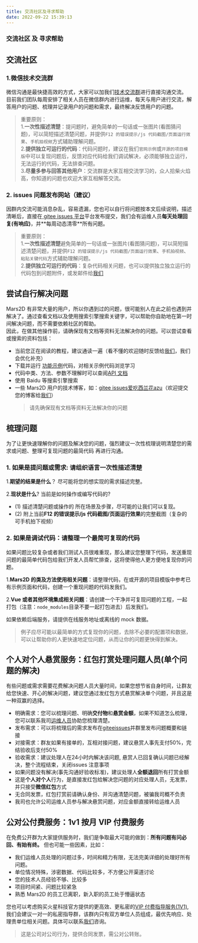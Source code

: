 ```yaml
---
title: 交流社区及寻求帮助
date: 2022-09-22 15:39:13
---
```


<h3> 交流社区 及 寻求帮助 </h3>

## 交流社区
### 1.微信技术交流群

微信沟通是最快捷高效的方式，大家可以加我们[技术交流群](http://mars2d.cn/community.html)进行直接沟通交流。<br/>
目前我们团队每周安排了相关人员在微信群内进行运维，每天与用户进行交流，解答用户的问题、梳理并记录用户的问题和需求，最终解决反馈用户的问题。

> 重要原则：<br /> 1.**一次性描述清楚**：提问题时，避免简单的一句话或一张图片(看图猜问题)，可以简短描述清楚问题，并提供`F12 的错误提示/js 代码截图/页面运行效果`、`手机拍视频`方式辅助理解问题。 <br />
2.**提供独立可运行的代码**：代码问题时，建议在我们`官网示例`或`开源的项目模版`中可以复现问题后，反馈对应代码给我们调试解决，必须能够独立运行，无法运行的代码，无法排查问题。 <br />
3.**尽量多参与回答其他用户**：交流群是大家互相交流学习的，众人拾柴火焰高，你知道的问题也欢迎大家互相解答交流。

### 2. issues 问题发布网站（建议）
因群内交流可能消息杂乱，容易遗漏，您也可以自行将问题按本文后续说明，描述清晰后，直接在[ gitee issues 平台]()平台发布提交，我们会有运维人员**每天处理回复(有响应)**，并**每周动态清零\*\*所有问题。

> 重要原则：<br /> 1.**一次性描述清楚**避免简单的一句话或一张图片(看图猜问题)，可以简短描述清楚问题，并提供`F12 的错误提示/js 代码截图/页面运行效果`、`手机拍视频`、`粘贴关键代码`方式辅助理解问题。<br />
 2.**提供独立可运行的代码**：复杂代码相关问题，也可以提供独立独立运行的代码包到问题附件，或发邮件给[我们](http://mars2d.cn/contact.html)

## 尝试自行解决问题

Mars2D 有非常大量的用户，所以你遇到过的问题，很可能别人在此之前也遇到并解决了。通过查看文档以及使用搜索引擎搜索关键字，可以帮助你自助地在第一时间解决问题，而不需要依赖社区的帮助。<br />
因此，在做其他操作前，请确保现有文档等资料无法解决你的问题。可以尝试查看或搜索的资料包括：

- 当前您正在阅读的教程，建议通读一遍（看不懂的欢迎随时反馈给[我们](http://mars2d.cn/contact.html)，我们会优化补充）
- 下载并运行 [功能示例]()代码，对相关示例代码浏览学习
- 代码中类、方法、参数不理解时可以查阅[API 文档](http://mars2d.cn/api/Map.html)
- 使用 Baidu 等搜索引擎搜索
- 一些 Mars2D 用户的技术博客，如：[gitee issues](https://gitee.com/marsgis/mars2d/issues?state=all)[爱吃西兰花](https://www.yuque.com/yizhangxiatian/wl3uib)[azu](https://www.yuque.com/junjie-bsy9h/wqqpk5)（欢迎提交您的博客给[我们](http://mars2d.cn/contact.html)）
  > 请先确保现有文档等资料无法解决你的问题

## 梳理问题

为了让更快速理解你的问题及解决您的问题，强烈建议一次性梳理说明清楚您的需求或问题、整理可复现问题的最简代码 再进行沟通。

### 1. 如果是提问题或需求: 请组织语言一次性描述清楚

1.**期望的结果是什么**？ 尽可能将您的想实现的需求描述完整。

2.**现状是什么**? 当前是如何操作或编写代码的?

- (1) 描述清楚问题或操作的 所在场景及步骤，尽可能的让我们可以复现。
- (2) 附上当前**F12 的错误提示/js 代码截图/页面运行效果**的完整截图（复杂的可手机拍下视频）

### 2. 如果是调试代码：请整理一个最简可复现的代码

如果问题比较复杂或者我们测试人员很难重现，那么建议您整理下代码，发送重现问题的最简单代码包给我们开发人员帮忙排查，这将使得他人更方便地复现你的问题。

1.**Mars2D 的类及方法使用相关问题**：请整理代码，在或开源的项目模版中参考已有示例页面和代码，创建一个重现问题的代码发我们。

2.**Vue 或者其他环境集成相关问题**：请创建一个干净并可复现问题的工程，一起打包（注意：`node_modules`目录不要一起打包进去）后发我们。

如果依赖后端服务，请提供在线服务地址或离线的 mock 数据。

> 例子应尽可能以最简单的方式复现你的问题，去除不必要的配置项和数据，可以让帮助你的人更快速地定位问题，从而让你的问题更快得到解决。

## 个人对个人悬赏服务：红包打赏处理问题人员(单个问题的解决)

有些问题或需求需要花费解决问题人员大量时间，如果您想节省自身时间，让群友给您快速、开心的解决问题，建议您通过发红包方式悬赏解决单个问题，并且这是一种双赢的选择。

 - 明确需求：您可以梳理问题、明确**交付物**和**悬赏金额**，如果不知道怎么梳理，您可以联系我司[运维人员](http://marsgis.cn/img/weixin/kefu.png)协助您梳理清楚。
 - 发布需求：可以将梳理后的需求发布在[giteeissues](http://mars2d.cn/doc.html#start/help)并群里发布问题概要和链接
 - 对接需求：群友如果有接单的，互相对接问题，建议悬赏人事先支付50%，完结验收后支付50%
 - 验收需求：建议处理人在24小时内解决该问题, 悬赏人已回复确认问题已经解决，整个流程结束，关闭issues
注意事项
 - 如果问题没有解决(事先沟通好验收标准)，建议处理人**全额退回**所有打赏金额
 - 这是**个人对个人**行为，是直接发红包给解决您问题的对应处理人员，无发票，并只接受**微信红包**方式
 - 无合同发票，红包打赏前请确认身份、并沟通清楚问题，被骗我司概不负责
 - 我司也允许公司运维人员参与解决悬赏问题，对应金额直接转给运维人员

## 公对公付费服务：1v1 按月 VIP 付费服务

在免费公开群为大家提供服务时，我们是争取最大可能的做到：**所有问题有问必回、有始有终。**
但也可能一些因素，比如：<br />

- 我们运维人员处理的问题过多，时间和精力有限，无法完美详细的处理好所有问题。
- 单位情况特殊，涉密数据、代码比较多，不方便公开渠道讨论
- 您的技术人员经验不够、比较多
- 项目时间紧、问题比较紧急
- 熟悉 Mars2D 的员工已离职，新入职的员工处于懵逼状态

您也可以考虑购买火星科技官方提供的更高效、更私密的[VIP 付费指导服务(1V1)](http://mall.marsgis.cn/#/product/service-monthly), 我们会建议一对一的私密指导群，该群内只有双方单位人员组成，最优先响应、处理贵单位相关问题。具体可以联系[我们](http://mars2d.cn/contact.html)咨询。

> 这是公司对公司行为，提供合同发票，需公对公转账。
